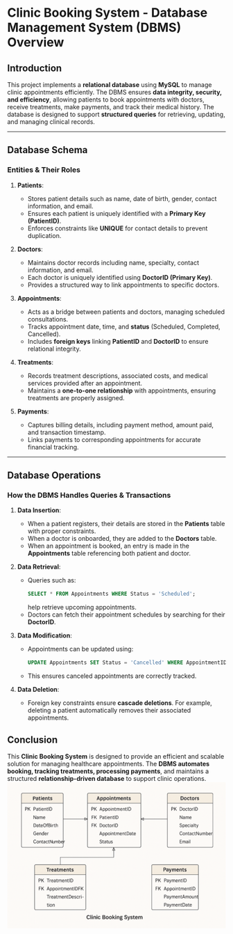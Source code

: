 
# Clinic Booking System - Database Management System (DBMS) Overview

## **Introduction**
This project implements a **relational database** using **MySQL** to manage clinic appointments efficiently. The DBMS ensures **data integrity, security, and efficiency**, allowing patients to book appointments with doctors, receive treatments, make payments, and track their medical history. The database is designed to support **structured queries** for retrieving, updating, and managing clinical records.

---

## **Database Schema**
### **Entities & Their Roles**
1. **Patients**:
   - Stores patient details such as name, date of birth, gender, contact information, and email.
   - Ensures each patient is uniquely identified with a **Primary Key (PatientID)**.
   - Enforces constraints like **UNIQUE** for contact details to prevent duplication.

2. **Doctors**:
   - Maintains doctor records including name, specialty, contact information, and email.
   - Each doctor is uniquely identified using **DoctorID (Primary Key)**.
   - Provides a structured way to link appointments to specific doctors.

3. **Appointments**:
   - Acts as a bridge between patients and doctors, managing scheduled consultations.
   - Tracks appointment date, time, and **status** (Scheduled, Completed, Cancelled).
   - Includes **foreign keys** linking **PatientID** and **DoctorID** to ensure relational integrity.

4. **Treatments**:
   - Records treatment descriptions, associated costs, and medical services provided after an appointment.
   - Maintains a **one-to-one relationship** with appointments, ensuring treatments are properly assigned.

5. **Payments**:
   - Captures billing details, including payment method, amount paid, and transaction timestamp.
   - Links payments to corresponding appointments for accurate financial tracking.

---

## **Database Operations**
### **How the DBMS Handles Queries & Transactions**
1. **Data Insertion**:
   - When a patient registers, their details are stored in the **Patients** table with proper constraints.
   - When a doctor is onboarded, they are added to the **Doctors** table.
   - When an appointment is booked, an entry is made in the **Appointments** table referencing both patient and doctor.

2. **Data Retrieval**:
   - Queries such as:
     ```sql
     SELECT * FROM Appointments WHERE Status = 'Scheduled';
     ```
     help retrieve upcoming appointments.
   - Doctors can fetch their appointment schedules by searching for their **DoctorID**.

3. **Data Modification**:
   - Appointments can be updated using:
     ```sql
     UPDATE Appointments SET Status = 'Cancelled' WHERE AppointmentID = X;
     ```
   - This ensures canceled appointments are correctly tracked.

4. **Data Deletion**:
   - Foreign key constraints ensure **cascade deletions**. For example, deleting a patient automatically removes their associated appointments.

## **Conclusion**
This **Clinic Booking System** is designed to provide an efficient and scalable solution for managing healthcare appointments. The **DBMS automates booking, tracking treatments, processing payments**, and maintains a structured **relationship-driven database** to support clinic operations.
![image alt](https://github.com/paulkeysdev/Clinic-Booking_System/blob/67dead68c31cc9140be3a13d49bdfc46f5d878ca/ERD.png)

